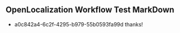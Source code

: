 ## OpenLocalization Workflow Test MarkDown
* a0c842a4-6c2f-4295-b979-55b0593fa99d thanks!

<!--HONumber=Aug16_HO5-->


